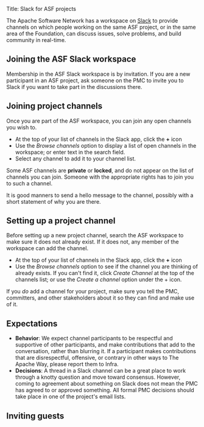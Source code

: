 Title: Slack for ASF projects

The Apache Software Network has a workspace on <a href="https://slack.com/" target="_blank">Slack</a> to provide channels on which people working on the same ASF project, or in the same area of the Foundation, can discuss issues, solve problems, and build community in real-time.

## Joining the ASF Slack workspace ##

Membership in the ASF Slack workspace is by invitation. If you are a new participant in an ASF project, ask someone on the PMC to invite you to Slack if you want to take part in the discussions there.

## Joining project channels ##

Once you are part of the ASF workspace, you can join any open channels you wish to. 

 - At the top of your list of channels in the Slack app, click the **+** icon
 - Use the _Browse channels_ option to display a list of open channels in the workspace; or enter text in the search field.
 - Select any channel to add it to your channel list.
 
 Some ASF channels are **private** or **locked**, and do not appear on the list of channels you can join. Someone with the appropriate rights has to join you to such a channel.
 
 It is good manners to send a hello message to the channel, possibly with a short statement of why you are there.


## Setting up a project channel ##

Before setting up a new project channel, search the ASF workspace to make sure it does not already exist. If it does not, any member of the workspace can add the channel.

  - At the top of your list of channels in the Slack app, click the **+** icon
  - Use the _Browse channels_ option to see if the channel you are thinking of already exists. If you can't find it, click _Create Channel_ at the top of the channels list; or use the _Create a channel_ option under the + icon.

If you _do_ add a channel for your project, make sure you tell the PMC, committers, and other stakeholders about it so they can find and make use of it.


## Expectations ##

  - **Behavior**: We expect channel participants to be respectful and supportive of other participants, and make contributions that add to the conversation, rather than blurring it. If a participant makes contributions that are disrespectful, offensive, or contrary in other ways to The Apache Way, please report them to Infra.
  - **Decisions**: A thread in a Slack channel can be a great place to work through a knotty question and move toward consensus. However, coming to agreement about something on Slack does not mean the PMC has agreed to or approved something. All formal PMC decisions should take place in one of the project's email lists.


## Inviting guests ##


